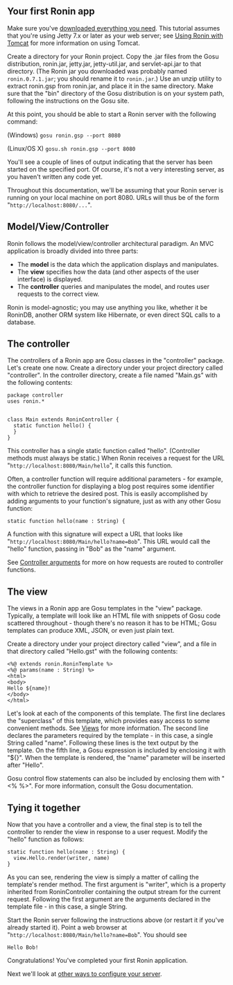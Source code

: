 ## Your first Ronin app ##

Make sure you've [downloaded everything you need](Ronin#Getting_started.md). This tutorial assumes that you're using Jetty 7.x or later as your web server; see [Using Ronin with Tomcat](UsingRoninWithTomcat.md) for more information on using Tomcat.

Create a directory for your Ronin project. Copy the .jar files from the Gosu distribution, ronin.jar, jetty.jar, jetty-util.jar, and servlet-api.jar to that directory.  (The Ronin jar you downloaded was probably named `ronin.0.7.1.jar`; you should rename it to `ronin.jar`.) Use an unzip utility to extract ronin.gsp from ronin.jar, and place it in the same directory. Make sure that the "bin" directory of the Gosu distribution is on your system path, following the instructions on the Gosu site.

At this point, you should be able to start a Ronin server with the following command:

(Windows) `gosu ronin.gsp --port 8080`

(Linux/OS X) `gosu.sh ronin.gsp --port 8080`

You'll see a couple of lines of output indicating that the server has been started on the specified port. Of course, it's not a very interesting server, as you haven't written any code yet.

Throughout this documentation, we'll be assuming that your Ronin server is running on your local machine on port 8080.  URLs will thus be of the form "`http://localhost:8080/...`".

## Model/View/Controller ##

Ronin follows the model/view/controller architectural paradigm. An MVC application is broadly divided into three parts:

  * The **model** is the data which the application displays and manipulates.
  * The **view** specifies how the data (and other aspects of the user interface) is displayed.
  * The **controller** queries and manipulates the model, and routes user requests to the correct view.

Ronin is model-agnostic; you may use anything you like, whether it be RoninDB, another ORM system like Hibernate, or even direct SQL calls to a database.

## The controller ##

The controllers of a Ronin app are Gosu classes in the "controller" package. Let's create one now. Create a directory under your project directory called "controller". In the controller directory, create a file named "Main.gs" with the following contents:

```
package controller
uses ronin.*


class Main extends RoninController {
  static function hello() {
  }
}
```

This controller has a single static function called "hello". (Controller methods must always be static.) When Ronin receives a request for the URL "`http://localhost:8080/Main/hello`", it calls this function.

Often, a controller function will require additional parameters - for example, the controller function for displaying a blog post requires some identifier with which to retrieve the desired post. This is easily accomplished by adding arguments to your function's signature, just as with any other Gosu function:

```
static function hello(name : String) {
```

A function with this signature will expect a URL that looks like "`http://localhost:8080/Main/hello?name=Bob`". This URL would call the "hello" function, passing in "Bob" as the "name" argument.

See [Controller arguments](ControllerArgument.md) for more on how requests are routed to controller functions.

## The view ##

The views in a Ronin app are Gosu templates in the "view" package. Typically, a template will look like an HTML file with snippets of Gosu code scattered throughout - though there's no reason it has to be HTML; Gosu templates can produce XML, JSON, or even just plain text.

Create a directory under your project directory called "view", and a file in that directory called "Hello.gst" with the following contents:

```
<%@ extends ronin.RoninTemplate %>
<%@ params(name : String) %>
<html>
<body>
Hello ${name}!
</body>
</html>
```

Let's look at each of the components of this template. The first line declares the "superclass" of this template, which provides easy access to some convenient methods. See [Views](Views.md) for more information. The second line declares the parameters required by the template - in this case, a single String called "name". Following these lines is the text output by the template. On the fifth line, a Gosu expression is included by enclosing it with "${}". When the template is rendered, the "name" parameter will be inserted after "Hello".

Gosu control flow statements can also be included by enclosing them with "<% %>". For more information, consult the Gosu documentation.

## Tying it together ##

Now that you have a controller and a view, the final step is to tell the controller to render the view in response to a user request. Modify the "hello" function as follows:

```
static function hello(name : String) {
  view.Hello.render(writer, name)
}
```

As you can see, rendering the view is simply a matter of calling the template's render method. The first argument is "writer", which is a property inherited from RoninController containing the output stream for the current request. Following the first argument are the arguments declared in the template file - in this case, a single String.

Start the Ronin server following the instructions above (or restart it if you've already started it). Point a web browser at "`http://localhost:8080/Main/hello?name=Bob`". You should see

```
Hello Bob!
```

Congratulations! You've completed your first Ronin application.

Next we'll look at [other ways to configure your server](ServerConfiguration.md).